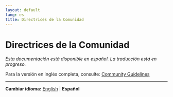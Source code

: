 ```yaml
---
layout: default
lang: es
title: Directrices de la Comunidad
---
```


# Directrices de la Comunidad

*Esta documentación está disponible en español. La traducción está en progreso.*

Para la versión en inglés completa, consulte: [Community Guidelines](community-guidelines.md)

---

**Cambiar idioma:** [English](community-guidelines.md) | **Español**